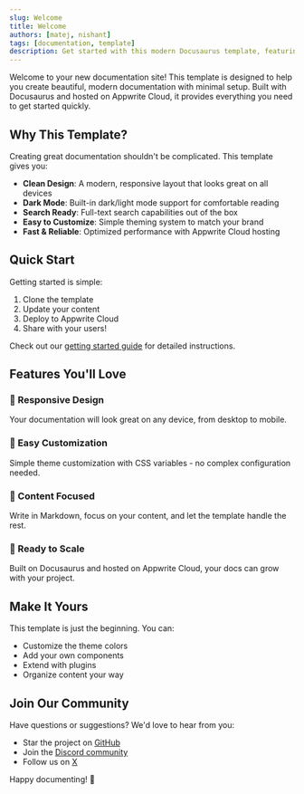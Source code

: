 ```yaml
---
slug: Welcome
title: Welcome
authors: [matej, nishant]
tags: [documentation, template]
description: Get started with this modern Docusaurus template, featuring a clean design and powerful documentation features. Perfect for your next project!
---
```


Welcome to your new documentation site! This template is designed to help you create beautiful, modern documentation with minimal setup. Built with Docusaurus and hosted on Appwrite Cloud, it provides everything you need to get started quickly.

<!-- truncate -->

## Why This Template?

Creating great documentation shouldn't be complicated. This template gives you:

- **Clean Design**: A modern, responsive layout that looks great on all devices
- **Dark Mode**: Built-in dark/light mode support for comfortable reading
- **Search Ready**: Full-text search capabilities out of the box
- **Easy to Customize**: Simple theming system to match your brand
- **Fast & Reliable**: Optimized performance with Appwrite Cloud hosting

## Quick Start

Getting started is simple:

1. Clone the template
2. Update your content
3. Deploy to Appwrite Cloud
4. Share with your users!

Check out our [getting started guide](/docs/intro) for detailed instructions.

## Features You'll Love

### 📱 Responsive Design
Your documentation will look great on any device, from desktop to mobile.

### 🎨 Easy Customization
Simple theme customization with CSS variables - no complex configuration needed.

### 📖 Content Focused
Write in Markdown, focus on your content, and let the template handle the rest.

### 🚀 Ready to Scale
Built on Docusaurus and hosted on Appwrite Cloud, your docs can grow with your project.

## Make It Yours

This template is just the beginning. You can:

- Customize the theme colors
- Add your own components
- Extend with plugins
- Organize content your way

## Join Our Community

Have questions or suggestions? We'd love to hear from you:

- Star the project on [GitHub](https://github.com/appwrite/appwrite)
- Join the [Discord community](https://discord.gg/appwrite)
- Follow us on [X](https://x.com/appwrite)

Happy documenting! 🚀 